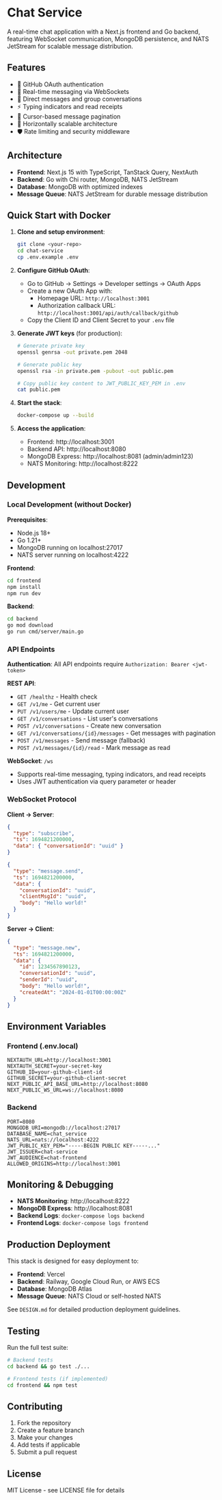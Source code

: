 # Chat Service

<!-- ** 🔗 Live Demo: https://chatservicefront.vercel.app/ ** -->

A real-time chat application with a Next.js frontend and Go backend, featuring WebSocket communication, MongoDB persistence, and NATS JetStream for scalable message distribution.

## Features

- 🔐 GitHub OAuth authentication
- 💬 Real-time messaging via WebSockets
- 📱 Direct messages and group conversations
- ⚡ Typing indicators and read receipts
- 📄 Cursor-based message pagination
- 🚀 Horizontally scalable architecture
- 🛡️ Rate limiting and security middleware

## Architecture

- **Frontend**: Next.js 15 with TypeScript, TanStack Query, NextAuth
- **Backend**: Go with Chi router, MongoDB, NATS JetStream
- **Database**: MongoDB with optimized indexes
- **Message Queue**: NATS JetStream for durable message distribution

## Quick Start with Docker

1. **Clone and setup environment**:
   ```bash
   git clone <your-repo>
   cd chat-service
   cp .env.example .env
   ```

2. **Configure GitHub OAuth**:
   - Go to GitHub → Settings → Developer settings → OAuth Apps
   - Create a new OAuth App with:
     - Homepage URL: `http://localhost:3001`
     - Authorization callback URL: `http://localhost:3001/api/auth/callback/github`
   - Copy the Client ID and Client Secret to your `.env` file

3. **Generate JWT keys** (for production):
   ```bash
   # Generate private key
   openssl genrsa -out private.pem 2048

   # Generate public key
   openssl rsa -in private.pem -pubout -out public.pem

   # Copy public key content to JWT_PUBLIC_KEY_PEM in .env
   cat public.pem
   ```

4. **Start the stack**:
   ```bash
   docker-compose up --build
   ```

5. **Access the application**:
   - Frontend: http://localhost:3001
   - Backend API: http://localhost:8080
   - MongoDB Express: http://localhost:8081 (admin/admin123)
   - NATS Monitoring: http://localhost:8222

## Development

### Local Development (without Docker)

**Prerequisites**:
- Node.js 18+
- Go 1.21+
- MongoDB running on localhost:27017
- NATS server running on localhost:4222

**Frontend**:
```bash
cd frontend
npm install
npm run dev
```

**Backend**:
```bash
cd backend
go mod download
go run cmd/server/main.go
```

### API Endpoints

**Authentication**: All API endpoints require `Authorization: Bearer <jwt-token>`

**REST API**:
- `GET /healthz` - Health check
- `GET /v1/me` - Get current user
- `PUT /v1/users/me` - Update current user
- `GET /v1/conversations` - List user's conversations
- `POST /v1/conversations` - Create new conversation
- `GET /v1/conversations/{id}/messages` - Get messages with pagination
- `POST /v1/messages` - Send message (fallback)
- `POST /v1/messages/{id}/read` - Mark message as read

**WebSocket**: `/ws`
- Supports real-time messaging, typing indicators, and read receipts
- Uses JWT authentication via query parameter or header

### WebSocket Protocol

**Client → Server**:
```json
{
  "type": "subscribe",
  "ts": 1694821200000,
  "data": { "conversationId": "uuid" }
}

{
  "type": "message.send",
  "ts": 1694821200000,
  "data": {
    "conversationId": "uuid",
    "clientMsgId": "uuid",
    "body": "Hello world!"
  }
}
```

**Server → Client**:
```json
{
  "type": "message.new",
  "ts": 1694821200000,
  "data": {
    "id": 1234567890123,
    "conversationId": "uuid",
    "senderId": "uuid",
    "body": "Hello world!",
    "createdAt": "2024-01-01T00:00:00Z"
  }
}
```

## Environment Variables

### Frontend (.env.local)
```env
NEXTAUTH_URL=http://localhost:3001
NEXTAUTH_SECRET=your-secret-key
GITHUB_ID=your-github-client-id
GITHUB_SECRET=your-github-client-secret
NEXT_PUBLIC_API_BASE_URL=http://localhost:8080
NEXT_PUBLIC_WS_URL=ws://localhost:8080
```

### Backend
```env
PORT=8080
MONGODB_URI=mongodb://localhost:27017
DATABASE_NAME=chat_service
NATS_URL=nats://localhost:4222
JWT_PUBLIC_KEY_PEM="-----BEGIN PUBLIC KEY-----..."
JWT_ISSUER=chat-service
JWT_AUDIENCE=chat-frontend
ALLOWED_ORIGINS=http://localhost:3001
```

## Monitoring & Debugging

- **NATS Monitoring**: http://localhost:8222
- **MongoDB Express**: http://localhost:8081
- **Backend Logs**: `docker-compose logs backend`
- **Frontend Logs**: `docker-compose logs frontend`

## Production Deployment

This stack is designed for easy deployment to:
- **Frontend**: Vercel
- **Backend**: Railway, Google Cloud Run, or AWS ECS
- **Database**: MongoDB Atlas
- **Message Queue**: NATS Cloud or self-hosted NATS

See `DESIGN.md` for detailed production deployment guidelines.

## Testing

Run the full test suite:
```bash
# Backend tests
cd backend && go test ./...

# Frontend tests (if implemented)
cd frontend && npm test
```

## Contributing

1. Fork the repository
2. Create a feature branch
3. Make your changes
4. Add tests if applicable
5. Submit a pull request

## License

MIT License - see LICENSE file for details